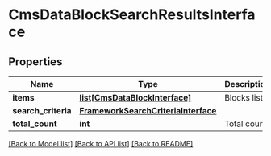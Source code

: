 # CmsDataBlockSearchResultsInterface

## Properties
Name | Type | Description | Notes
------------ | ------------- | ------------- | -------------
**items** | [**list[CmsDataBlockInterface]**](CmsDataBlockInterface.md) | Blocks list. | 
**search_criteria** | [**FrameworkSearchCriteriaInterface**](FrameworkSearchCriteriaInterface.md) |  | 
**total_count** | **int** | Total count. | 

[[Back to Model list]](../README.md#documentation-for-models) [[Back to API list]](../README.md#documentation-for-api-endpoints) [[Back to README]](../README.md)


